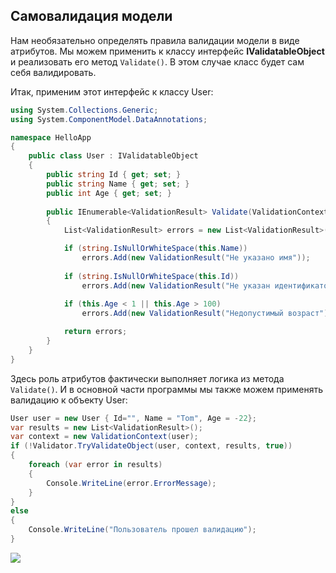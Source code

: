 ## Самовалидация модели

Нам необязательно определять правила валидации модели в виде атрибутов. Мы можем применить к классу интерфейс **IValidatableObject** 
и реализовать его метод `Validate()`. В этом случае класс будет сам себя валидировать.

Итак, применим этот интерфейс к классу User:

```cs
using System.Collections.Generic;
using System.ComponentModel.DataAnnotations;

namespace HelloApp
{
    public class User : IValidatableObject
    {
        public string Id { get; set; }
        public string Name { get; set; }
        public int Age { get; set; }
        
        public IEnumerable<ValidationResult> Validate(ValidationContext validationContext)
        {
            List<ValidationResult> errors = new List<ValidationResult>();

            if (string.IsNullOrWhiteSpace(this.Name))
                errors.Add(new ValidationResult("Не указано имя"));
            
            if (string.IsNullOrWhiteSpace(this.Id))
                errors.Add(new ValidationResult("Не указан идентификатор пользователя"));
            
            if (this.Age < 1 || this.Age > 100)
                errors.Add(new ValidationResult("Недопустимый возраст"));

            return errors;
        }
    }
}
```

Здесь роль атрибутов фактически выполняет логика из метода `Validate()`. И в основной части программы мы также можем применять валидацию к 
объекту User:

```cs
User user = new User { Id="", Name = "Tom", Age = -22};
var results = new List<ValidationResult>();
var context = new ValidationContext(user);
if (!Validator.TryValidateObject(user, context, results, true))
{
    foreach (var error in results)
    {
        Console.WriteLine(error.ErrorMessage);
    }
}
else
{
    Console.WriteLine("Пользователь прошел валидацию");
}
```

![](https://metanit.com/web/javascript/./pics/26.4.png)

